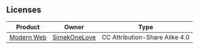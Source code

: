 ## Licenses

|Product|Owner|Type|
|-------|-----|----|
|[Modern Web](http://www.iconarchive.com/show/modern-web-icons-by-simekonelove/rss-icon.html)|[SimekOneLove](http://simekonelove.deviantart.com/)|CC Attribution-Share Alike 4.0|